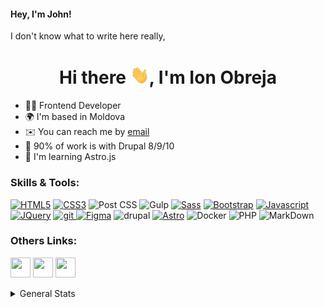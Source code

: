 #### Hey, I'm John!

I don't know what to write here really,

<h1 align="center">Hi there <img src="https://raw.githubusercontent.com/ABSphreak/ABSphreak/master/gifs/Hi.gif" width="30">, I'm Ion Obreja</h1>

- 👨‍💻  Frontend Developer
- 🌍  I'm based in Moldova
- ✉️  You can reach me by [email](mailto:admin@josecret.com)
- 🧠  90% of work is with Drupal 8/9/10
- 🧠  I'm learning Astro.js

<h3 align="left">Skills & Tools:</h3>
<p align="left">
<a href="https://developer.mozilla.org/en-US/docs/Glossary/HTML5" target="_blank" rel="noreferrer"><img src="https://raw.githubusercontent.com/danielcranney/readme-generator/main/public/icons/skills/html5-colored.svg" width="36" height="36" alt="HTML5" /></a>
<a href="https://www.w3.org/TR/CSS/#css" target="_blank" rel="noreferrer"><img src="https://cdn.jsdelivr.net/gh/devicons/devicon@latest/icons/css3/css3-original.svg" width="36" height="36" alt="CSS3" /></a>
<img src="https://cdn.jsdelivr.net/gh/devicons/devicon@latest/icons/postcss/postcss-original.svg" width="36" height="36" alt="Post CSS" />
<img src="https://cdn.jsdelivr.net/gh/devicons/devicon@latest/icons/gulp/gulp-plain.svg" width="36" height="36" alt="Gulp" />
<a href="https://sass-lang.com/" target="_blank" rel="noreferrer"><img src="https://raw.githubusercontent.com/danielcranney/readme-generator/main/public/icons/skills/sass-colored.svg" width="36" height="36" alt="Sass" /></a>
<a href="https://getbootstrap.com/" target="_blank" rel="noreferrer"><img src="https://cdn.jsdelivr.net/gh/devicons/devicon@latest/icons/bootstrap/bootstrap-original.svg" width="36" height="36" alt="Bootstrap" /></a>
<a href="https://developer.mozilla.org/en-US/docs/Web/JavaScript" target="_blank" rel="noreferrer"><img src="https://raw.githubusercontent.com/danielcranney/readme-generator/main/public/icons/skills/javascript-colored.svg" width="36" height="36" alt="Javascript" /></a>
<a href="https://jquery.com/" target="_blank" rel="noreferrer"><img src="https://raw.githubusercontent.com/danielcranney/readme-generator/main/public/icons/skills/jquery-colored.svg" width="36" height="36" alt="JQuery" /></a>
<a href="https://git-scm.com/" target="_blank" rel="noreferrer"> <img src="https://www.vectorlogo.zone/logos/git-scm/git-scm-icon.svg" alt="git" width="40" height="40"/> </a>
<a href="https://www.figma.com/" target="_blank" rel="noreferrer"><img src="https://raw.githubusercontent.com/danielcranney/readme-generator/main/public/icons/skills/figma-colored.svg" width="36" height="36" alt="Figma" /></a>
<img src="https://cdn.jsdelivr.net/gh/devicons/devicon@latest/icons/drupal/drupal-plain.svg" width="36" height="36" alt="drupal" />
<a href="https://astro.build/" target="_blank" rel="noreferrer"><img src="https://cdn.jsdelivr.net/gh/devicons/devicon@latest/icons/astro/astro-original.svg" width="36" height="36" alt="Astro" /></a>
<img src="https://cdn.jsdelivr.net/gh/devicons/devicon@latest/icons/docker/docker-plain.svg" width="36" height="36" alt="Docker" />
<img src="https://cdn.jsdelivr.net/gh/devicons/devicon@latest/icons/php/php-original.svg" width="36" height="36" alt="PHP" />
<img src="https://cdn.jsdelivr.net/gh/devicons/devicon@latest/icons/markdown/markdown-original.svg" width="36" height="36" alt="MarkDown" />
</p>

<h3 align="left">Others Links:</h3>
<p align="left"> 
<a href="https://www.linkedin.com/in/ion-obreja" target="_blank" rel="noreferrer"><img src="https://raw.githubusercontent.com/danielcranney/readme-generator/main/public/icons/socials/linkedin.svg" width="32" height="32" /></a>
<a href="https://github.com/joSecret" target="_blank" rel="noreferrer"><img src="https://raw.githubusercontent.com/danielcranney/readme-generator/main/public/icons/socials/github.svg" width="32" height="32" /></a>
<a href="https://josecret.com" target="_blank" rel="noreferrer"><img src="https://raw.githubusercontent.com/danielcranney/readme-generator/main/public/icons/socials/hashnode.svg" width="32" height="32" /></a>
</p>

<details>
  <summary>General Stats</summary>
  
<div style="display:flex;">
<div>
<a href="http://www.github.com/joSecret"><img src="https://github-readme-streak-stats.herokuapp.com/?user=joSecret&stroke=ffffff&background=1c1917&ring=0891b2&fire=0891b2&currStreakNum=ffffff&currStreakLabel=0891b2&sideNums=ffffff&sideLabels=ffffff&dates=ffffff&hide_border=true" /></a>
</div>

<div>
<a href="https://github.com/joSecret" align="left"><img src="https://github-readme-stats.vercel.app/api/top-langs/?username=joSecret&langs_count=10&title_color=0891b2&text_color=ffffff&icon_color=0891b2&bg_color=1c1917&hide_border=true&locale=en&custom_title=Top%20%Languages" alt="Top Languages" /></a>
</div>
</details>
